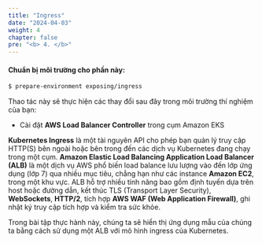 ```yaml
---
title: "Ingress"
date: "2024-04-03"
weight: 4
chapter: false
pre: "<b> 4. </b>"
---
```


#### Chuẩn bị môi trường cho phần này:

```bash
$ prepare-environment exposing/ingress
```

Thao tác này sẽ thực hiện các thay đổi sau đây trong môi trường thí nghiệm của bạn:

- Cài đặt **AWS Load Balancer Controller** trong cụm Amazon EKS

**Kubernetes Ingress** là một tài nguyên API cho phép bạn quản lý truy cập HTTP(S) bên ngoài hoặc bên trong đến các dịch vụ Kubernetes đang chạy trong một cụm. **Amazon Elastic Load Balancing Application Load Balancer (ALB)** là một dịch vụ AWS phổ biến load balance lưu lượng vào đến lớp ứng dụng (lớp 7) qua nhiều mục tiêu, chẳng hạn như các instance **Amazon EC2**, trong một khu vực. ALB hỗ trợ nhiều tính năng bao gồm định tuyến dựa trên host hoặc đường dẫn, kết thúc TLS (Transport Layer Security), **WebSockets**, **HTTP/2**, tích hợp **AWS WAF (Web Application Firewall)**, ghi nhật ký truy cập tích hợp và kiểm tra sức khỏe.

Trong bài tập thực hành này, chúng ta sẽ hiển thị ứng dụng mẫu của chúng ta bằng cách sử dụng một ALB với mô hình ingress của Kubernetes.
